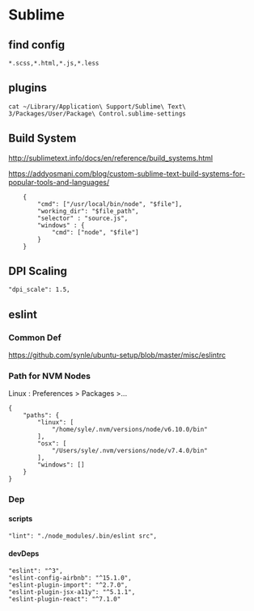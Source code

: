 # Sublime
## find config
`*.scss,*.html,*.js,*.less`


## plugins
```
cat ~/Library/Application\ Support/Sublime\ Text\ 3/Packages/User/Package\ Control.sublime-settings
```


## Build System
http://sublimetext.info/docs/en/reference/build_systems.html

https://addyosmani.com/blog/custom-sublime-text-build-systems-for-popular-tools-and-languages/

```
    {
        "cmd": ["/usr/local/bin/node", "$file"],
        "working_dir": "$file_path",
        "selector" : "source.js",
        "windows" : {
            "cmd": ["node", "$file"]
        }
    }
```


## DPI Scaling
```
"dpi_scale": 1.5,
```


## eslint
### Common Def
https://github.com/synle/ubuntu-setup/blob/master/misc/eslintrc

### Path for NVM Nodes
Linux : Preferences > Packages >...
```
{
    "paths": {
        "linux": [
            "/home/syle/.nvm/versions/node/v6.10.0/bin"
        ],
        "osx": [
            "/Users/syle/.nvm/versions/node/v7.4.0/bin"
        ],
        "windows": []
    }
}
```

### Dep
#### scripts
```
"lint": "./node_modules/.bin/eslint src",
```

#### devDeps
```
"eslint": "^3",
"eslint-config-airbnb": "^15.1.0",
"eslint-plugin-import": "^2.7.0",
"eslint-plugin-jsx-a11y": "^5.1.1",
"eslint-plugin-react": "^7.1.0"
```
